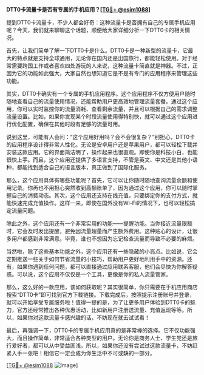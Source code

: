 **DTT0卡流量卡是否有专属的手机应用？[[TG💪+ @esim1088](https://t.me/s/esim1088)]**

提到DTT0卡流量卡，不少人都会好奇：这种流量卡是否拥有自己的专属手机应用呢？今天，我们就来聊聊这个话题，顺便给大家详细分析一下DTT0卡的相关情况。

首先，让我们简单了解一下DTT0卡是什么。DTT0卡是一种新型的流量卡，它最大的特点就是支持全球通用，无论你在国内还是出国旅行，都能轻松使用。对于经常需要跨国工作或者喜欢四处游玩的人来说，这种流量卡简直就是神器。不过，正因为它的功能如此强大，大家自然也想知道它是不是有专门的应用程序来管理这些功能。

其实，DTT0卡确实有一个专属的手机应用程序。这个应用程序不仅方便用户随时随地查看自己的流量使用情况，还能帮助用户更高效地管理流量套餐。通过这个应用，你可以实时监控你的流量消耗、查看剩余流量，并且可以根据自己的需求调整流量设置。比如，如果你发现某个时段流量使用得特别快，就可以通过这个应用进行优化配置，确保在其他时段有足够的流量可用。

说到这里，可能有人会问：“这个应用好用吗？会不会很复杂？”别担心，DTT0卡的应用程序设计得非常人性化。无论是安卓用户还是苹果用户，都可以轻松下载并安装这款应用。它的界面简洁明了，操作起来也很直观。即使你是科技小白，也能很快上手。而且，这个应用还提供了多语言支持，不管是英文、中文还是其他小语种，都能找到适合自己的语言版本，真正做到了国际化服务。

那么，这个应用具体有哪些功能呢？首先，它可以让你随时随地查询流量余额和使用记录。你再也不用担心突然收到高额账单了，因为通过这个应用，你可以随时掌握自己的消费动态。其次，这个应用还支持在线充值，只要绑定你的支付方式，就能快速完成充值操作。这样一来，即使在国外没有Wi-Fi的情况下，也可以轻松搞定流量问题。

除此之外，这个应用还有一个非常实用的功能——提醒功能。当你接近流量限额时，它会及时发出提醒，避免因流量超量而产生额外费用。这种贴心的设计，让很多用户都感到非常满意。毕竟，谁也不想因为忘记检查流量而导致不必要的麻烦。

当然啦，除了这些基本功能之外，这个应用还有一些隐藏的小亮点。比如说，它会定期推送一些关于如何节省流量的小技巧，帮助用户更好地利用手中的资源。还有，如果你遇到任何问题，都可以直接通过应用联系客服，他们会尽快为你解答疑惑。可以说，这个应用不仅仅是一个工具，更像是你的私人流量管家。

那么，这么好的一款应用，该如何获取呢？其实很简单，你只需要在手机应用商店搜索“DTT0卡”即可找到官方下载链接。下载完成后，按照提示注册账号并登录，就可以开始享受专属服务啦！值得一提的是，为了让更多用户体验到DTT0卡的魅力，官方还经常推出各种优惠活动，比如新用户注册送流量、充值返现等等。所以，如果你对这款流量卡感兴趣的话，不妨现在就去试试看！

最后，再强调一下，DTT0卡的专属手机应用真的是非常棒的选择。它不仅功能强大，而且操作简单，非常适合各种类型的用户。无论你是商务人士、学生党还是旅行爱好者，都可以从中受益匪浅。所以，如果你还没有尝试过这款流量卡，不妨赶紧入手一张吧！相信它一定会成为你生活中不可或缺的一部分。

[[TG💪+ @esim1088](https://t.me/s/esim1088) ![Image](https://i.postimg.cc/4NQfJmqS/Snipaste-2025-05-13-00-14-12.png)]